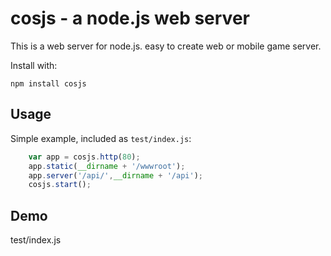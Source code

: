 cosjs - a node.js web server
===========================

This is a  web server for node.js.  easy to create web or mobile game server.


Install with:

    npm install cosjs

## Usage

Simple example, included as `test/index.js`:

```js
    var app = cosjs.http(80);
    app.static(__dirname + '/wwwroot');
    app.server('/api/',__dirname + '/api');
	cosjs.start();
```



## Demo

test/index.js
